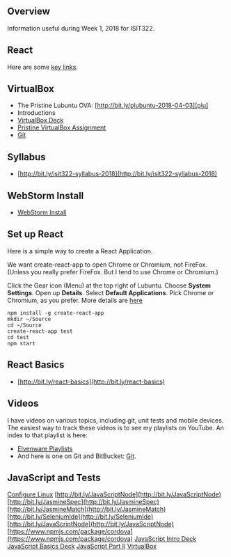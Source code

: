 ## Overview

Information useful during Week 1, 2018 for ISIT322.

## React

Here are some [key links][react-links].

[react-links]: http://www.elvenware.com/charlie/development/web/JavaScript/JavaScriptReact.html#react-links

## VirtualBox

- The Pristine Lubuntu OVA: [http://bit.ly/plubuntu-2018-04-03][plu]
- Introductions
- [VirtualBox Deck](http://bit.ly/1at2JZ2)
- [Pristine VirtualBox Assignment](http://www.ccalvert.net/books/CloudNotes/Assignments/PristineVirtualBox.html)
- [Git][git]

## Syllabus

* [http://bit.ly/isit322-syllabus-2018](http://bit.ly/isit322-syllabus-2018)

## WebStorm Install

- [WebStorm Install][ws-inst]

[ws-inst]: http://www.ccalvert.net/books/CloudNotes/Assignments/WebStormInstall.html

## Set up React

Here is a simple way to create a React Application.

We want create-react-app to open Chrome or Chromium, not FireFox. (Unless you really prefer FireFox. But I tend to use Chrome or Chromium.)

Click the Gear icon (Menu) at the top right of Lubuntu. Choose **System Settings**. Open up **Details**. Select **Default Applications**. Pick Chrome or Chromium, as you prefer. More details are [here](https://help.ubuntu.com/stable/ubuntu-help/net-default-browser.html)

```
npm install -g create-react-app
mkdir ~/Source
cd ~/Source
create-react-app test
cd test
npm start
```

## React Basics

- [http://bit.ly/react-basics](http://bit.ly/react-basics)

## Videos

I have videos on various topics, including git, unit tests and mobile devices. The easiest way to track these videos is to see my playlists on YouTube. An index to that playlist is here:

* [Elvenware Playlists][elf-playlist]
* And here is one on Git and BitBucket: [Git](http://youtu.be/HCoC3FbdcQk).

## JavaScript and Tests

[Configure Linux][configure-linux]
[http://bit.ly/JavaScriptNode](http://bit.ly/JavaScriptNode)
[http://bit.ly/JasmineSpec](http://bit.ly/JasmineSpec)
[http://bit.ly/JasmineMatch](http://bit.ly/JasmineMatch)
[http://bit.ly/SeleniumIde](http://bit.ly/SeleniumIde)
[http://bit.ly/JavaScriptNode](http://bit.ly/JavaScriptNode)
[https://www.npmjs.com/package/cordova](https://www.npmjs.com/package/cordova)
[JavaScript Intro Deck](http://bit.ly/1ilT1tk)
[JavaScript Basics Deck](http://bit.ly/OPDg3s)
[JavaScript Part II](http://bit.ly/JavaScriptPartII)
[VirtualBox](http://bit.ly/1at2JZ2)

[elf-playlist]: http://www.elvenware.com/charlie/Videos.html#playlists
[configure-linux]: http://www.elvenware.com/charlie/os/linux/ConfigureLinux.html
[plu]: http://bit.ly/plubuntu-2018-04-03
[git]: http://www.elvenware.com/charlie/development/cloud/Git.html
